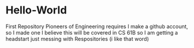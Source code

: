 # Hello-World
First Repository
Pioneers of Engineering requires I make a github account, so I made one
I believe this will be covered in CS 61B so I am getting a headstart
just messing with Respositories (i like that word)
